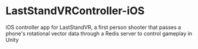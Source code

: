 # LastStandVRController-iOS

iOS controller app for LastStandVR, a first person shooter that passes a phone's rotational vector data through a Redis server to control gameplay in Unity
